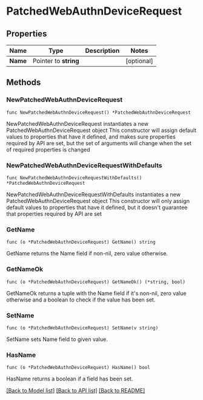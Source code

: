 # PatchedWebAuthnDeviceRequest

## Properties

Name | Type | Description | Notes
------------ | ------------- | ------------- | -------------
**Name** | Pointer to **string** |  | [optional] 

## Methods

### NewPatchedWebAuthnDeviceRequest

`func NewPatchedWebAuthnDeviceRequest() *PatchedWebAuthnDeviceRequest`

NewPatchedWebAuthnDeviceRequest instantiates a new PatchedWebAuthnDeviceRequest object
This constructor will assign default values to properties that have it defined,
and makes sure properties required by API are set, but the set of arguments
will change when the set of required properties is changed

### NewPatchedWebAuthnDeviceRequestWithDefaults

`func NewPatchedWebAuthnDeviceRequestWithDefaults() *PatchedWebAuthnDeviceRequest`

NewPatchedWebAuthnDeviceRequestWithDefaults instantiates a new PatchedWebAuthnDeviceRequest object
This constructor will only assign default values to properties that have it defined,
but it doesn't guarantee that properties required by API are set

### GetName

`func (o *PatchedWebAuthnDeviceRequest) GetName() string`

GetName returns the Name field if non-nil, zero value otherwise.

### GetNameOk

`func (o *PatchedWebAuthnDeviceRequest) GetNameOk() (*string, bool)`

GetNameOk returns a tuple with the Name field if it's non-nil, zero value otherwise
and a boolean to check if the value has been set.

### SetName

`func (o *PatchedWebAuthnDeviceRequest) SetName(v string)`

SetName sets Name field to given value.

### HasName

`func (o *PatchedWebAuthnDeviceRequest) HasName() bool`

HasName returns a boolean if a field has been set.


[[Back to Model list]](../README.md#documentation-for-models) [[Back to API list]](../README.md#documentation-for-api-endpoints) [[Back to README]](../README.md)


